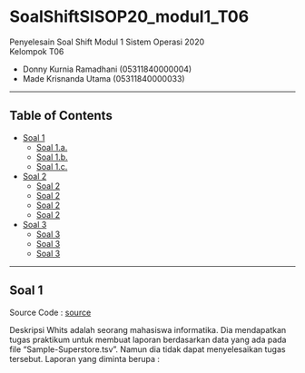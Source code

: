 # SoalShiftSISOP20_modul1_T06
Penyelesain Soal Shift Modul 1 Sistem Operasi 2020\
Kelompok T06
  * Donny Kurnia Ramadhani (05311840000004)
  * Made Krisnanda Utama (05311840000033)
  
---
## Table of Contents
* [Soal 1](#soal-1)
  * [Soal 1.a.](#soal1-1a)
  * [Soal 1.b.](#soal1-1b)
  * [Soal 1.c.](#soal1-1c)
* [Soal 2](#soal-2)
  * [Soal 2](#soal-2a)
  * [Soal 2](#soal-2b)
  * [Soal 2](#soal-2c)
  * [Soal 2](#soal-2d)
* [Soal 3](#soal-3)
  * [Soal 3](#soal-3a)
  * [Soal 3](#soal-3b)
  * [Soal 3](#soal-3c)
---

## Soal 1
Source Code : [source](https://github.com/naminai/SoalShiftSISOP20_modul1_T06/tree/master/soal1)

Deskripsi
Whits adalah seorang mahasiswa informatika. Dia mendapatkan tugas praktikum untuk membuat laporan berdasarkan data yang ada pada file “Sample-Superstore.tsv”. Namun dia tidak dapat menyelesaikan tugas tersebut. Laporan yang diminta berupa :


